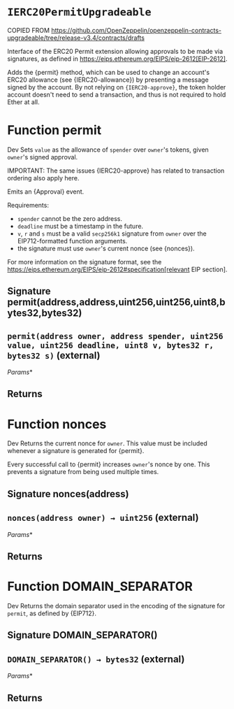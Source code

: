 # `IERC20PermitUpgradeable`
COPIED FROM https://github.com/OpenZeppelin/openzeppelin-contracts-upgradeable/tree/release-v3.4/contracts/drafts

Interface of the ERC20 Permit extension allowing approvals to be made via signatures, as defined in
https://eips.ethereum.org/EIPS/eip-2612[EIP-2612].

Adds the {permit} method, which can be used to change an account's ERC20 allowance (see {IERC20-allowance}) by
presenting a message signed by the account. By not relying on `{IERC20-approve}`, the token holder account doesn't
need to send a transaction, and thus is not required to hold Ether at all.


# Function permit

Dev Sets `value` as the allowance of `spender` over `owner`'s tokens,
given `owner`'s signed approval.

IMPORTANT: The same issues {IERC20-approve} has related to transaction
ordering also apply here.

Emits an {Approval} event.

Requirements:

- `spender` cannot be the zero address.
- `deadline` must be a timestamp in the future.
- `v`, `r` and `s` must be a valid `secp256k1` signature from `owner`
over the EIP712-formatted function arguments.
- the signature must use ``owner``'s current nonce (see {nonces}).

For more information on the signature format, see the
https://eips.ethereum.org/EIPS/eip-2612#specification[relevant EIP
section].
## Signature permit(address,address,uint256,uint256,uint8,bytes32,bytes32)
## `permit(address owner, address spender, uint256 value, uint256 deadline, uint8 v, bytes32 r, bytes32 s)` (external)
*Params**

**Returns**
-----
# Function nonces

Dev Returns the current nonce for `owner`. This value must be
included whenever a signature is generated for {permit}.

Every successful call to {permit} increases ``owner``'s nonce by one. This
prevents a signature from being used multiple times.
## Signature nonces(address)
## `nonces(address owner) → uint256` (external)
*Params**

**Returns**
-----
# Function DOMAIN_SEPARATOR

Dev Returns the domain separator used in the encoding of the signature for `permit`, as defined by {EIP712}.
## Signature DOMAIN_SEPARATOR()
## `DOMAIN_SEPARATOR() → bytes32` (external)
*Params**

**Returns**
-----


